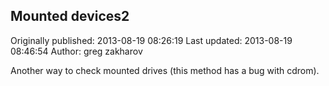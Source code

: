 ## Mounted devices2 
Originally published: 2013-08-19 08:26:19 
Last updated: 2013-08-19 08:46:54 
Author: greg zakharov 
 
Another way to check mounted drives (this method has a bug with cdrom).